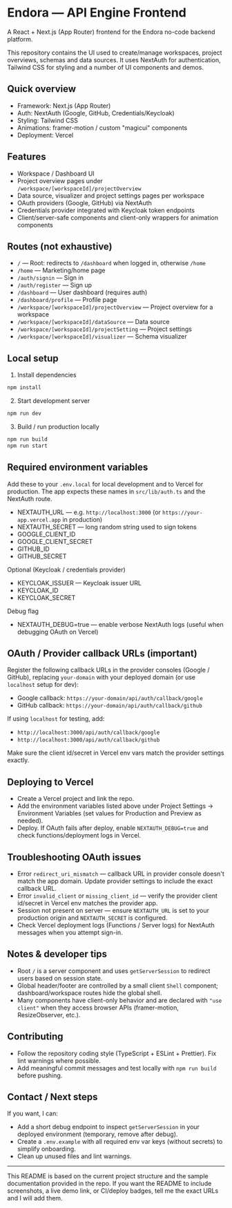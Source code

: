 # Endora — API Engine Frontend

A React + Next.js (App Router) frontend for the Endora no-code backend platform.

This repository contains the UI used to create/manage workspaces, project overviews, schemas and data sources. It uses NextAuth for authentication, Tailwind CSS for styling and a number of UI components and demos.

## Quick overview

- Framework: Next.js (App Router)
- Auth: NextAuth (Google, GitHub, Credentials/Keycloak)
- Styling: Tailwind CSS
- Animations: framer-motion / custom "magicui" components
- Deployment: Vercel

## Features

- Workspace / Dashboard UI
- Project overview pages under `/workspace/[workspaceId]/projectOverview`
- Data source, visualizer and project settings pages per workspace
- OAuth providers (Google, GitHub) via NextAuth
- Credentials provider integrated with Keycloak token endpoints
- Client/server-safe components and client-only wrappers for animation components

## Routes (not exhaustive)

- `/` — Root: redirects to `/dashboard` when logged in, otherwise `/home`
- `/home` — Marketing/home page
- `/auth/signin` — Sign in
- `/auth/register` — Sign up
- `/dashboard` — User dashboard (requires auth)
- `/dashboard/profile` — Profile page
- `/workspace/[workspaceId]/projectOverview` — Project overview for a workspace
- `/workspace/[workspaceId]/dataSource` — Data source
- `/workspace/[workspaceId]/projectSetting` — Project settings
- `/workspace/[workspaceId]/visualizer` — Schema visualizer

## Local setup

1. Install dependencies

```bash
npm install
```

2. Start development server

```bash
npm run dev
```

3. Build / run production locally

```bash
npm run build
npm run start
```

## Required environment variables

Add these to your `.env.local` for local development and to Vercel for production. The app expects these names in `src/lib/auth.ts` and the NextAuth route.

- NEXTAUTH_URL — e.g. `http://localhost:3000` (or `https://your-app.vercel.app` in production)
- NEXTAUTH_SECRET — long random string used to sign tokens
- GOOGLE_CLIENT_ID
- GOOGLE_CLIENT_SECRET
- GITHUB_ID
- GITHUB_SECRET

Optional (Keycloak / credentials provider)

- KEYCLOAK_ISSUER — Keycloak issuer URL
- KEYCLOAK_ID
- KEYCLOAK_SECRET

Debug flag

- NEXTAUTH_DEBUG=true — enable verbose NextAuth logs (useful when debugging OAuth on Vercel)

## OAuth / Provider callback URLs (important)

Register the following callback URLs in the provider consoles (Google / GitHub), replacing `your-domain` with your deployed domain (or use `localhost` setup for dev):

- Google callback: `https://your-domain/api/auth/callback/google`
- GitHub callback: `https://your-domain/api/auth/callback/github`

If using `localhost` for testing, add:

- `http://localhost:3000/api/auth/callback/google`
- `http://localhost:3000/api/auth/callback/github`

Make sure the client id/secret in Vercel env vars match the provider settings exactly.

## Deploying to Vercel

- Create a Vercel project and link the repo.
- Add the environment variables listed above under Project Settings → Environment Variables (set values for Production and Preview as needed).
- Deploy. If OAuth fails after deploy, enable `NEXTAUTH_DEBUG=true` and check functions/deployment logs in Vercel.

## Troubleshooting OAuth issues

- Error `redirect_uri_mismatch` — callback URL in provider console doesn't match the app domain. Update provider settings to include the exact callback URL.
- Error `invalid_client` or `missing_client_id` — verify the provider client id/secret in Vercel env matches the provider app.
- Session not present on server — ensure `NEXTAUTH_URL` is set to your production origin and `NEXTAUTH_SECRET` is configured.
- Check Vercel deployment logs (Functions / Server logs) for NextAuth messages when you attempt sign-in.

## Notes & developer tips

- Root `/` is a server component and uses `getServerSession` to redirect users based on session state.
- Global header/footer are controlled by a small client `Shell` component; dashboard/workspace routes hide the global shell.
- Many components have client-only behavior and are declared with `"use client"` when they access browser APIs (framer-motion, ResizeObserver, etc.).

## Contributing

- Follow the repository coding style (TypeScript + ESLint + Prettier). Fix lint warnings where possible.
- Add meaningful commit messages and test locally with `npm run build` before pushing.

## Contact / Next steps

If you want, I can:

- Add a short debug endpoint to inspect `getServerSession` in your deployed environment (temporary, remove after debug).
- Create a `.env.example` with all required env var keys (without secrets) to simplify onboarding.
- Clean up unused files and lint warnings.

---

This README is based on the current project structure and the sample documentation provided in the repo. If you want the README to include screenshots, a live demo link, or CI/deploy badges, tell me the exact URLs and I will add them.
